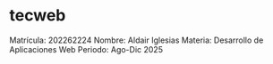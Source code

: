 # tecweb
Matrícula: 202262224
Nombre: Aldair Iglesias
Materia: Desarrollo de Aplicaciones Web
Periodo: Ago-Dic 2025
